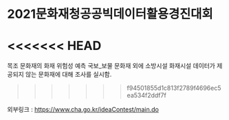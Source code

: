 # 2021문화재청공공빅데이터활용경진대회  

<<<<<<< HEAD
=======
목조 문화재의 화재 위험성 예측
국보_보물 문화재 외에 소방시설 화재시설 데이터가 제공되지 않는 문화재에 대해 조사를 실시함.
>>>>>>> f94501855d1c813f2789f4696ec5ea534f2ddf7f

외부링크 : <https://www.cha.go.kr/ideaContest/main.do>
